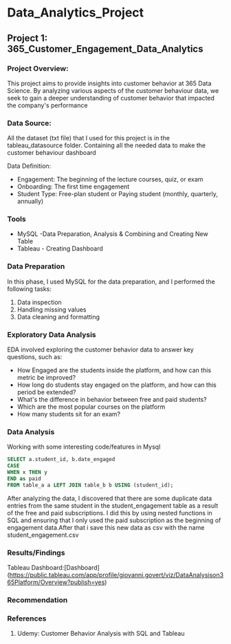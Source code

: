 # Data_Analytics_Project

## Project 1: 365_Customer_Engagement_Data_Analytics
### Project Overview:
This project aims to provide insights into customer behavior at 365 Data Science. By analyzing various aspects of the customer behaviour data, we seek to gain a deeper understanding of customer behavior that impacted the company's performance

### Data Source:

All the dataset (txt file) that I used for this project is in the tableau_datasource folder. Containing all the needed data to make the customer behaviour dashboard

Data Definition:
- Engagement: The beginning of the lecture courses, quiz, or exam
- Onboarding: The first time engagement
- Student Type: Free-plan student or Paying student (monthly, quarterly, annually)

### Tools

- MySQL -Data Preparation, Analysis & Combining and Creating New Table
- Tableau - Creating Dashboard

### Data Preparation
In this phase, I used MySQL for the data preparation, and I performed the following tasks:
1. Data inspection
2. Handling missing values
3. Data cleaning and formatting

### Exploratory Data Analysis
EDA involved exploring the customer behavior data to answer key questions, such as:
- How Engaged are the students inside the platform, and how can this metric be improved?
- How long do students stay engaged on the  platform, and how can this period be extended?
- What's the difference in behavior between free and paid students?
- Which are the most popular courses on the platform
- How many students sit for an exam? 

### Data Analysis
Working with some interesting code/features in Mysql

```sql
SELECT a.student_id, b.date_engaged
CASE
WHEN x THEN y
END as paid
FROM table_a a LEFT JOIN table_b b USING (student_id);
```
After analyzing the data, I discovered that there are some duplicate data entries from the same student in the student_engagement table as a result of the free and paid subscriptions. I did this by using nested functions in SQL and ensuring that I only used the paid subscription as the beginning of engagement data.After that i save this new data as csv with the name student_engagement.csv

### Results/Findings
Tableau Dashboard:[Dashboard] (https://public.tableau.com/app/profile/giovanni.govert/viz/DataAnalysison365Platform/Overview?publish=yes) 

### Recommendation

### References
1. Udemy: Customer Behavior Analysis with SQL and Tableau

